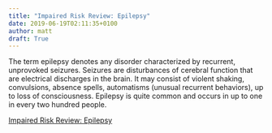 ```yaml
---
title: "Impaired Risk Review: Epilepsy"
date: 2019-06-19T02:11:35+0100
author: matt
draft: True
---
```

The term epilepsy denotes any disorder characterized by recurrent, unprovoked seizures. Seizures are disturbances of cerebral function that are electrical discharges in the brain. It may consist of violent shaking, convulsions, absence spells, automatisms (unusual recurrent behaviors), up to loss of consciousness. Epilepsy is quite common and occurs in up to one in every two hundred people.

[ Impaired Risk Review: Epilepsy ]( https://brokerworldmag.com/epilepsy/ )

